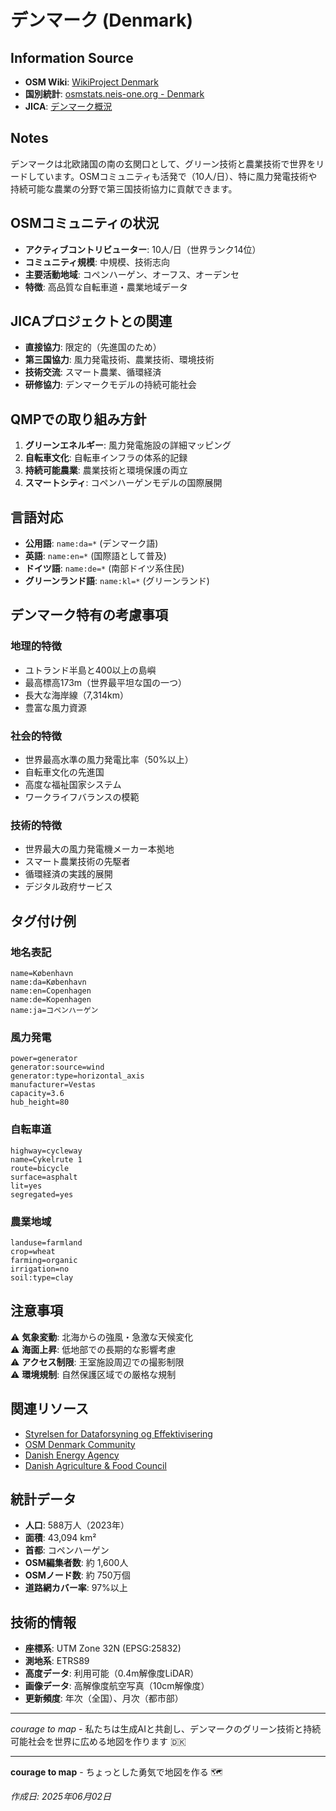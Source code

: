 # デンマーク (Denmark)

## Information Source
- **OSM Wiki**: [WikiProject Denmark](https://wiki.openstreetmap.org/wiki/WikiProject_Denmark)
- **国別統計**: [osmstats.neis-one.org - Denmark](https://osmstats.neis-one.org/)
- **JICA**: [デンマーク概況](https://www.jica.go.jp/)

## Notes
デンマークは北欧諸国の南の玄関口として、グリーン技術と農業技術で世界をリードしています。OSMコミュニティも活発で（10人/日）、特に風力発電技術や持続可能な農業の分野で第三国技術協力に貢献できます。

## OSMコミュニティの状況
- **アクティブコントリビューター**: 10人/日（世界ランク14位）
- **コミュニティ規模**: 中規模、技術志向
- **主要活動地域**: コペンハーゲン、オーフス、オーデンセ
- **特徴**: 高品質な自転車道・農業地域データ

## JICAプロジェクトとの関連
- **直接協力**: 限定的（先進国のため）
- **第三国協力**: 風力発電技術、農業技術、環境技術
- **技術交流**: スマート農業、循環経済
- **研修協力**: デンマークモデルの持続可能社会

## QMPでの取り組み方針
1. **グリーンエネルギー**: 風力発電施設の詳細マッピング
2. **自転車文化**: 自転車インフラの体系的記録
3. **持続可能農業**: 農業技術と環境保護の両立
4. **スマートシティ**: コペンハーゲンモデルの国際展開

## 言語対応
- **公用語**: `name:da=*` (デンマーク語)
- **英語**: `name:en=*` (国際語として普及)
- **ドイツ語**: `name:de=*` (南部ドイツ系住民)
- **グリーンランド語**: `name:kl=*` (グリーンランド)

## デンマーク特有の考慮事項

### 地理的特徴
- ユトランド半島と400以上の島嶼
- 最高標高173m（世界最平坦な国の一つ）
- 長大な海岸線（7,314km）
- 豊富な風力資源

### 社会的特徴
- 世界最高水準の風力発電比率（50%以上）
- 自転車文化の先進国
- 高度な福祉国家システム
- ワークライフバランスの模範

### 技術的特徴
- 世界最大の風力発電機メーカー本拠地
- スマート農業技術の先駆者
- 循環経済の実践的展開
- デジタル政府サービス

## タグ付け例

### 地名表記
```
name=København
name:da=København
name:en=Copenhagen
name:de=Kopenhagen
name:ja=コペンハーゲン
```

### 風力発電
```
power=generator
generator:source=wind
generator:type=horizontal_axis
manufacturer=Vestas
capacity=3.6
hub_height=80
```

### 自転車道
```
highway=cycleway
name=Cykelrute 1
route=bicycle
surface=asphalt
lit=yes
segregated=yes
```

### 農業地域
```
landuse=farmland
crop=wheat
farming=organic
irrigation=no
soil:type=clay
```

## 注意事項

⚠️ **気象変動**: 北海からの強風・急激な天候変化  
⚠️ **海面上昇**: 低地部での長期的な影響考慮  
⚠️ **アクセス制限**: 王室施設周辺での撮影制限  
⚠️ **環境規制**: 自然保護区域での厳格な規制  

## 関連リソース
- [Styrelsen for Dataforsyning og Effektivisering](https://sdfe.dk/)
- [OSM Denmark Community](https://wiki.openstreetmap.org/wiki/Denmark)
- [Danish Energy Agency](https://ens.dk/)
- [Danish Agriculture & Food Council](https://www.agricultureandfood.dk/)

## 統計データ
- **人口**: 588万人（2023年）
- **面積**: 43,094 km²
- **首都**: コペンハーゲン
- **OSM編集者数**: 約 1,600人
- **OSMノード数**: 約 750万個
- **道路網カバー率**: 97%以上

## 技術的情報
- **座標系**: UTM Zone 32N (EPSG:25832)
- **測地系**: ETRS89
- **高度データ**: 利用可能（0.4m解像度LiDAR）
- **画像データ**: 高解像度航空写真（10cm解像度）
- **更新頻度**: 年次（全国）、月次（都市部）

---
*courage to map* - 私たちは生成AIと共創し、デンマークのグリーン技術と持続可能社会を世界に広める地図を作ります 🇩🇰

---

**courage to map** - ちょっとした勇気で地図を作る 🗺️

*作成日: 2025年06月02日*
